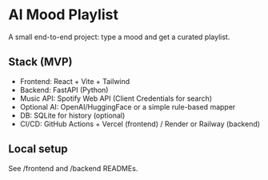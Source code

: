 # AI Mood Playlist
A small end-to-end project: type a mood and get a curated playlist.

## Stack (MVP)
- Frontend: React + Vite + Tailwind
- Backend: FastAPI (Python)
- Music API: Spotify Web API (Client Credentials for search)
- Optional AI: OpenAI/HuggingFace or a simple rule-based mapper
- DB: SQLite for history (optional)
- CI/CD: GitHub Actions + Vercel (frontend) / Render or Railway (backend)

## Local setup
See /frontend and /backend READMEs.
